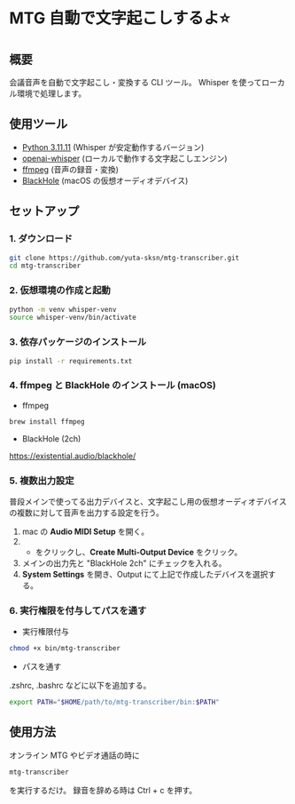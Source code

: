# MTG 自動で文字起こしするよ⭐️

## 概要

会議音声を自動で文字起こし・変換する CLI ツール。
Whisper を使ってローカル環境で処理します。

## 使用ツール

- [Python 3.11.11](https://www.python.org/downloads/release/python-31111/) (Whisper が安定動作するバージョン)
- [openai-whisper](https://github.com/openai/whisper) (ローカルで動作する文字起こしエンジン)
- [ffmpeg](https://ffmpeg.org/) (音声の録音・変換)
- [BlackHole](https://github.com/ExistentialAudio/BlackHole) (macOS の仮想オーディオデバイス)

## セットアップ

### 1. ダウンロード

```bash
git clone https://github.com/yuta-sksn/mtg-transcriber.git
cd mtg-transcriber
```

### 2. 仮想環境の作成と起動

```bash
python -m venv whisper-venv
source whisper-venv/bin/activate
```

### 3. 依存パッケージのインストール

```bash
pip install -r requirements.txt
```

### 4. ffmpeg と BlackHole のインストール (macOS)

- ffmpeg

```bash
brew install ffmpeg
```

- BlackHole (2ch)

https://existential.audio/blackhole/

### 5. 複数出力設定

普段メインで使ってる出力デバイスと、文字起こし用の仮想オーディオデバイスの複数に対して音声を出力する設定を行う。

1. mac の **Audio MIDI Setup** を開く。
2. + をクリックし、**Create Multi-Output Device** をクリック。
3. メインの出力先と "BlackHole 2ch" にチェックを入れる。
4. **System Settings** を開き、Output にて上記で作成したデバイスを選択する。

### 6. 実行権限を付与してパスを通す

- 実行権限付与

```bash
chmod +x bin/mtg-transcriber
```

- パスを通す

.zshrc, .bashrc などに以下を追加する。

```bash
export PATH="$HOME/path/to/mtg-transcriber/bin:$PATH"
```

## 使用方法

オンライン MTG やビデオ通話の時に

```bash
mtg-transcriber
```

を実行するだけ。
録音を辞める時は Ctrl + c を押す。


